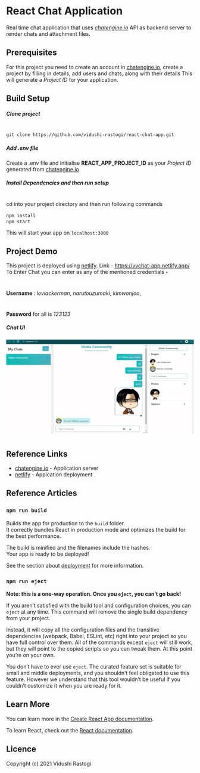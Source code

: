 # React Chat Application
Real time chat application that uses *[chatengine.io](https://chatengine.io/)* API as backend server to render chats and attachment files.

## Prerequisites
For this project you need to create an account in [chatengine.io](https://chatengine.io/), create a project by filling in details, add users and chats, along with their details 
This will generate a *Project ID* for your application.

## Build Setup
##### Clone project
#
```
git clone https://github.com/vidushi-rastogi/react-chat-app.git
```

##### Add .env file
Create a .env file and initialise **REACT_APP_PROJECT_ID** as your *Project ID* generated from [chatengine.io](https://chatengine.io/)

##### Install Dependencies and then run setup
#
cd into your project directory and then run following commands
```
npm install
npm start
```
This will start your app on `localhost:3000`

## Project Demo
This project is deployed using [netlify](https://www.netlify.com/).
Link - https://vvchat-app.netlify.app/
To Enter Chat you can enter as any of the mentioned credentials -
#
**Username** : 
*leviackerman*,
*narutouzumaki*,
*kimwonjoo*,
#
**Password** for all is *123123*
##### Chat UI
![alt text](https://github.com/vidushi-rastogi/react-chat-app/blob/master/chatui.jpeg?raw=true)
#
## Reference Links
- [chatengine.io](https://chatengine.io/) - Application server
- [netlify](https://www.netlify.com/) - Appication deployment

## Reference Articles

### `npm run build`

Builds the app for production to the `build` folder.\
It correctly bundles React in production mode and optimizes the build for the best performance.

The build is minified and the filenames include the hashes.\
Your app is ready to be deployed!

See the section about [deployment](https://facebook.github.io/create-react-app/docs/deployment) for more information.

### `npm run eject`

**Note: this is a one-way operation. Once you `eject`, you can’t go back!**

If you aren’t satisfied with the build tool and configuration choices, you can `eject` at any time. This command will remove the single build dependency from your project.

Instead, it will copy all the configuration files and the transitive dependencies (webpack, Babel, ESLint, etc) right into your project so you have full control over them. All of the commands except `eject` will still work, but they will point to the copied scripts so you can tweak them. At this point you’re on your own.

You don’t have to ever use `eject`. The curated feature set is suitable for small and middle deployments, and you shouldn’t feel obligated to use this feature. However we understand that this tool wouldn’t be useful if you couldn’t customize it when you are ready for it.

## Learn More

You can learn more in the [Create React App documentation](https://facebook.github.io/create-react-app/docs/getting-started).

To learn React, check out the [React documentation](https://reactjs.org/).

## Licence
Copyright (c) 2021 Vidushi Rastogi







